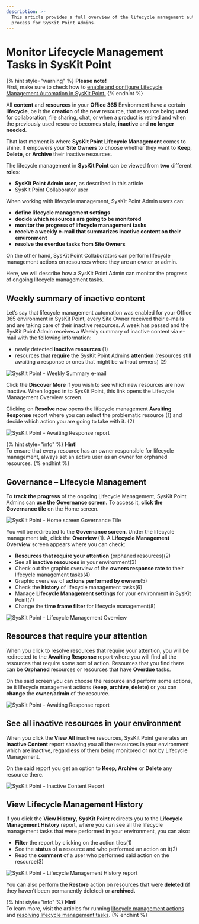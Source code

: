 ```yaml
---
description: >-
  This article provides a full overview of the lifecycle management automation
  process for SysKit Point Admins.
---
```


# Monitor Lifecycle Management Tasks in SysKit Point

{% hint style="warning" %}
**Please note!**  
First, make sure to check how to [enable and configure Lifecycle Management Automation in SysKit Point.](https://docs.syskit.com/point/installation-and-configuration/enable-lifecycle-management)
{% endhint %}

All **content** and **resources** in your **Office 365** Environment have a certain **lifecycle**, be it the **creation** of the **new** resource, that resource being **used** for collaboration, file sharing, chat, or when a product is retired and when the previously used resource becomes **stale**, **inactive** and **no longer needed**.

That last moment is where **SysKit Point Lifecycle Management** comes to shine. It empowers your **Site Owners** to choose whether they want to **Keep**, **Delete,** or **Archive** their inactive resources.

The lifecycle management in **SysKit Point** can be viewed from **two** different **roles**:

* **SysKit Point Admin user**, as described in this article
* SysKit Point Collaborator user

When working with lifecycle management, SysKit Point Admin users can:

* **define lifecycle management settings**
* **decide which resources are going to be monitored**
* **monitor the progress of lifecycle management tasks**
* **receive a weekly e-mail that summarizes inactive content on their environment**
* **resolve the overdue tasks from Site Owners**

On the other hand, SysKit Point Collaborators can perform lifecycle management actions on resources where they are an owner or admin.

Here, we will describe how a SysKit Point Admin can monitor the progress of ongoing lifecycle management tasks.

## Weekly summary of inactive content

Let’s say that lifecycle management automation was enabled for your Office 365 environment in SysKit Point, every Site Owner received their e-mails and are taking care of their inactive resources. A week has passed and the SysKit Point Admin receives a Weekly summary of inactive content via e-mail with the following information:

* newly detected **inactive resources** \(1\)
* resources that **require** the SysKit Point Admins **attention** \(resources still awaiting a response or ones that might be without owners\) \(2\)

![SysKit Point - Weekly Summary e-mail](../.gitbook/assets/0%20%281%29.png)

Click the **Discover More** if you wish to see which new resources are now inactive. When logged in to SysKit Point, this link opens the Lifecycle Management Overview screen.

Clicking on **Resolve now** opens the lifecycle management **Awaiting Response** report where you can select the problematic resource \(1\) and decide which action you are going to take with it. \(2\)

![SysKit Point - Awaiting Response report](../.gitbook/assets/1%20%282%29.png)

{% hint style="info" %}
**Hint**!  
To ensure that every resource has an owner responsible for lifecycle management, always set an active user as an owner for orphaned resources.
{% endhint %}

## Governance – Lifecycle Management

To **track the progress** of the ongoing Lifecycle Management, SysKit Point Admins can **use the Governance screen.** To access it, **click the Governance tile** on the Home screen.

![SysKit Point - Home screen Governance Tile](../.gitbook/assets/2%20%281%29.png)

You will be redirected to the **Governance screen**. Under the lifecycle management tab, click the **Overview** \(1\). A **Lifecycle Management Overview** screen appears where you can check:

* **Resources that require your attention** \(orphaned resources\)\(2\)
* See all **inactive resources** in your environment\(3\)
* Check out the graphic overview of the **owners response rate** to their lifecycle management tasks\(4\)
* Graphic overview of **actions performed by owners**\(5\)
* Check the **history** of lifecycle management tasks\(6\)
* Manage **Lifecycle Management settings** for your environment in SysKit Point\(7\)
* Change the **time frame filter** for lifecycle management\(8\)

![SysKit Point - Lifecycle Management Overview](../.gitbook/assets/3%20%281%29.png)

## Resources that require your attention

When you click to resolve resources that require your attention, you will be redirected to the **Awaiting Response** report where you will find all the resources that require some sort of action. Resources that you find there can be **Orphaned** resources or resources that have **Overdue** tasks.

On the said screen you can choose the resource and perform some actions, be it lifecycle management actions \(**keep**, **archive**, **delete**\) or you can **change** the **owner**/**admin** of the resource.

![SysKit Point - Awaiting Response report](../.gitbook/assets/4.png)

## See all inactive resources in your environment

When you click the **View All** inactive resources, SysKit Point generates an **Inactive Content** report showing you all the resources in your environment which are inactive, regardless of them being monitored or not by Lifecycle Management.

On the said report you get an option to **Keep, Archive** or **Delete** any resource there.

![SysKit Point - Inactive Content Report](../.gitbook/assets/5.png)

## View Lifecycle Management History

If you click the **View History**, **SysKit Point** redirects you to the **Lifecycle Management History** report, where you can see all the lifecycle management tasks that were performed in your environment, you can also:

* **Filter** the report by clicking on the action tiles\(1\)
* See the **status** of a resource and who performed an action on it\(2\)
* Read the **comment** of a user who performed said action on the resource\(3\)

![SysKit Point - Lifecycle Management History report](../.gitbook/assets/6.png)

You can also perform the **Restore** action on resources that were **deleted** \(if they haven’t been permanently deleted\) or **archived.**

{% hint style="info" %}
**Hint**!  
To learn more, visit the articles for running [lifecycle management actions](https://docs.syskit.com/point/common-tasks/lifecycle-management-actions) and [resolving lifecycle management tasks](https://docs.syskit.com/point/common-tasks/lifecycle-management).
{% endhint %}

